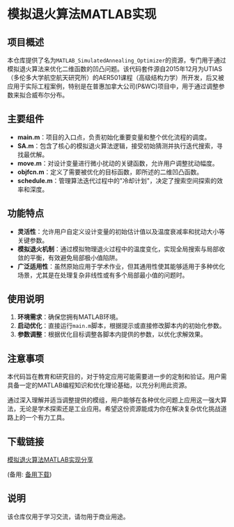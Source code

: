 # 模拟退火算法MATLAB实现

## 项目概述

本仓库提供了名为`MATLAB_SimulatedAnnealing_Optimizer`的资源，专门用于通过模拟退火算法来优化二维函数的凹凸问题。该代码套件源自2015年12月为UTIAS（多伦多大学航空航天研究所）的AER501课程（高级结构力学）所开发，后又被应用于实际工程案例，特别是在普惠加拿大公司(P&WC)项目中，用于通过调整参数来拟合威布尔分布。

## 主要组件

- **main.m**：项目的入口点，负责初始化重要变量和整个优化流程的调度。
- **SA.m**：包含了核心的模拟退火算法逻辑，接受初始猜测并执行迭代搜索，寻找最优解。
- **move.m**：对设计变量进行微小扰动的关键函数，允许用户调整扰动幅度。
- **objfcn.m**：定义了需要被优化的目标函数，即所述的二维凹凸函数。
- **schedule.m**：管理算法迭代过程中的"冷却计划"，决定了搜索空间探索的效率和深度。

## 功能特点

- **灵活性**：允许用户自定义设计变量的初始估计值以及温度衰减率和扰动大小等关键参数。
- **模拟退火机制**：通过模拟物理退火过程中的温度变化，实现全局搜索与局部收敛的平衡，有效避免局部极小值陷阱。
- **广泛适用性**：虽然原始应用于学术作业，但其通用性使其能够适用于多种优化场景，尤其是在处理复杂非线性或有多个局部最小值的问题时。
  
## 使用说明

1. **环境需求**：确保您拥有MATLAB环境。
2. **启动优化**：直接运行`main.m`脚本，根据提示或直接修改脚本内的初始化参数。
3. **参数调整**：根据优化目标调整各脚本内提供的参数，以优化求解效果。

## 注意事项

本代码旨在教育和研究目的，对于特定应用可能需要进一步的定制和验证。用户需具备一定的MATLAB编程知识和优化理论基础，以充分利用此资源。

通过深入理解并适当调整提供的模组，用户能够在各种优化问题上应用这一强大算法，无论是学术探索还是工业应用。希望这份资源能成为你在解决复杂优化挑战道路上的一个有力工具。

## 下载链接
[模拟退火算法MATLAB实现分享](https://pan.quark.cn/s/c8f925f16c64) 

(备用: [备用下载](https://pan.baidu.com/s/1WOMztiJycDEhzneRcfZ75w?pwd=1234))

## 说明

该仓库仅用于学习交流，请勿用于商业用途。
